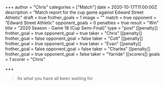 +++
author = "Chris"
categories = ["Match"]
date = 2020-10-17T11:00:00Z
description = "Match report for the cup game against Edward Street Athletic"
draft = true
frother_goals = 1
image = ""
match = true
opponent = "Edward Street Athletic"
opponent_goals = 0
penalties = true
result = "Win"
title = "2020 Season - Game 18 (Cup Semi-Final)"
type = "post"
[[penalty]]
frother_goal = true
opponent_goal = true
taker = "Chris"
[[penalty]]
frother_goal = false
opponent_goal = false
taker = "Colt"
[[penalty]]
frother_goal = true
opponent_goal = true
taker = "Evan"
[[penalty]]
frother_goal = false
opponent_goal = false
taker = "Charles"
[[penalty]]
frother_goal = true
opponent_goal = false
taker = "Yarride"
[[scorers]]
goals = 1
scorer = "Chris"

+++
> Its what you have all been waiting for